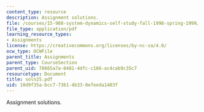 ```yaml
---
content_type: resource
description: Assignment solutions.
file: /courses/15-988-system-dynamics-self-study-fall-1998-spring-1999/10d9f35abcc773614b330efeeda1403f_soln25.pdf
file_type: application/pdf
learning_resource_types:
- Assignments
license: https://creativecommons.org/licenses/by-nc-sa/4.0/
ocw_type: OCWFile
parent_title: Assignments
parent_type: CourseSection
parent_uid: 78665a7a-0481-4dfc-c166-ac4cab9c35c7
resourcetype: Document
title: soln25.pdf
uid: 10d9f35a-bcc7-7361-4b33-0efeeda1403f
---
```

Assignment solutions.